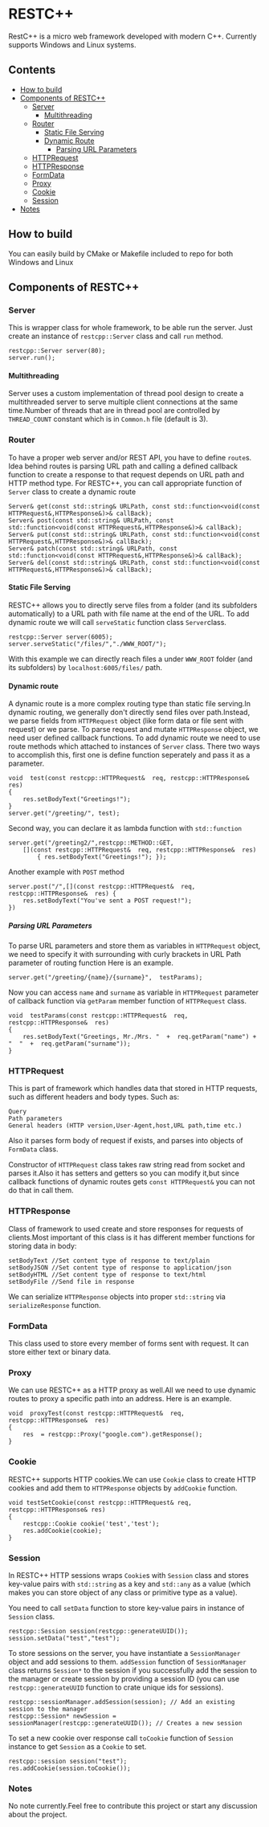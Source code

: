 
# RESTC++
RestC++ is a micro web framework developed with modern C++. Currently supports Windows and Linux systems.
## Contents
- [How to build](#how-to-build)
- [Components of RESTC++](#components-of-restc)
  - [Server](#server)
	  - [Multithreading](#multithreading)
  - [Router](#router)
	  - [Static File Serving](#static-file-serving)
	  - [Dynamic Route](#dynamic-route)
		  - [Parsing URL Parameters](#parsing-url-parameters)
  - [HTTPRequest](#httprequest)
  - [HTTPResponse](#httpresponse)
  - [FormData](#formdata)
  - [Proxy](#proxy)
  - [Cookie](#cookie)
  - [Session](#session)
- [Notes](#notes)
## How to build
You can easily build by CMake or Makefile included to repo for both Windows and Linux
## Components of RESTC++
### Server
This is wrapper class for whole framework, to be able run the server.
Just create an instance of `restcpp::Server` class and call `run` method.
```
restcpp::Server server(80);
server.run();
```
#### Multithreading
Server uses a custom implementation of thread pool design to create a multithreaded server to serve multiple client connections at the same time.Number of threads that are in thread pool are controlled by `THREAD_COUNT` constant which is in `Common.h` file (default is 3).
### Router
To have a proper web server and/or REST API, you have to define `route`s.
Idea behind routes is parsing URL path and calling a defined callback function to create a response to that request depends on URL path and HTTP method type.
For RESTC++, you can call appropriate function of `Server` class to create a dynamic route

```
Server& get(const std::string& URLPath, const std::function<void(const HTTPRequest&,HTTPResponse&)>& callBack);
Server& post(const std::string& URLPath, const std::function<void(const HTTPRequest&,HTTPResponse&)>& callBack);
Server& put(const std::string& URLPath, const std::function<void(const HTTPRequest&,HTTPResponse&)>& callBack);
Server& patch(const std::string& URLPath, const std::function<void(const HTTPRequest&,HTTPResponse&)>& callBack);
Server& del(const std::string& URLPath, const std::function<void(const HTTPRequest&,HTTPResponse&)>& callBack);
```
#### Static File Serving
RESTC++ allows you to  directly serve files from a folder (and its subfolders automatically) to a URL path with file name  at the end of the URL.
To add dynamic route we will call `serveStatic` function class `Server`class.
```
restcpp::Server server(6005);
server.serveStatic("/files/","./WWW_ROOT/");
```
With this example we can directly reach files a under `WWW_ROOT` folder (and its subfolders) by `localhost:6005/files/` path.
#### Dynamic route
A dynamic route is a more complex routing type than static file serving.In dynamic routing, we generally don't directly send files over path.Instead, we parse fields from `HTTPRequest` object (like form data or file sent with request) or we parse.
To parse request and mutate `HTTPResponse` object, we need user defined callback functions.
To add dynamic route we need to use  route methods which attached to instances of `Server` class.
There two ways to accomplish this, first one is define function seperately and pass it as a parameter.
```
void  test(const restcpp::HTTPRequest&  req, restcpp::HTTPResponse&  res)
{
	res.setBodyText("Greetings!");
}
server.get("/greeting/", test);
```
Second way, you can declare it as lambda function with `std::function`
```
server.get("/greeting2/",restcpp::METHOD::GET, 
	[](const restcpp::HTTPRequest&  req, restcpp::HTTPResponse&  res) 
		{ res.setBodyText("Greetings!"); });
```
Another example with `POST` method
```
server.post("/",[](const restcpp::HTTPRequest&  req, restcpp::HTTPResponse&  res) {
	res.setBodyText("You've sent a POST request!");
})
```
##### Parsing URL Parameters
To parse URL parameters and store them as variables in `HTTPRequest` object, we need to specify it with surrounding with curly brackets in URL Path parameter of routing function
Here is an example.
```
server.get("/greeting/{name}/{surname}",  testParams);
```
Now you can access `name` and `surname` as variable in `HTTPRequest` parameter of callback function via `getParam` member function of `HTTPRequest` class.
```
void  testParams(const restcpp::HTTPRequest&  req, restcpp::HTTPResponse&  res)
{
	res.setBodyText("Greetings, Mr./Mrs. "  +  req.getParam("name") +  "  "  +  req.getParam("surname"));
}
```
### HTTPRequest
This is part of framework which handles data that stored in HTTP requests, such as different headers and body types.
Such as:
```
Query
Path parameters
General headers (HTTP version,User-Agent,host,URL path,time etc.)
```
Also it parses form body of request if exists, and parses into objects of `FormData` class.

Constructor of `HTTPRequest` class takes raw string read from socket and parses it.Also it has setters and getters so you can modify it,but since callback functions of dynamic routes gets `const HTTPRequest&` you can not do that in call them.
### HTTPResponse 
Class of framework to used create and store responses for requests of clients.Most important of this class is it has different member functions for storing data in body:
```
setBodyText //Set content type of response to text/plain
setBodyJSON //Set content type of response to application/json
setBodyHTML //Set content type of response to text/html
setBodyFile //Send file in response
```
We can serialize `HTTPResponse` objects into proper `std::string` via `serializeResponse` function.
### FormData
This class used to store every member of forms sent with request.
It can store either text or binary data.
### Proxy
We can use RESTC++ as a HTTP proxy as well.All we need to use dynamic routes to proxy a specific path into an address.
Here is an example.
```
void  proxyTest(const restcpp::HTTPRequest&  req, restcpp::HTTPResponse&  res)
{
	res  = restcpp::Proxy("google.com").getResponse();
}
```
### Cookie
RESTC++ supports HTTP cookies.We can use `Cookie` class to create HTTP cookies and add them to `HTTPResponse` objects by `addCookie` function.
```
void testSetCookie(const restcpp::HTTPRequest& req, restcpp::HTTPResponse& res)
{
	restcpp::Cookie cookie('test','test');
	res.addCookie(cookie);
}
```
### Session
In RESTC++ HTTP sessions wraps `Cookie`s with `Session` class and stores key-value pairs with `std::string` as a key and `std::any` as a value (which makes you can store object of any class or primitive type as a value).

You need to call `setData` function to store key-value pairs in instance of `Session` class.

```
restcpp::Session session(restcpp::generateUUID());
session.setData("test","test");
```


To store sessions on the server, you have instantiate a `SessionManager` object and add sessions to them. `addSession` function of `SessionManager` class returns `Session*` to the session if you successfully add the session to the manager or create session by providing a session ID (you can use `restcpp::generateUUID` function to crate unique ids for sessions).
```
restcpp::sessionManager.addSession(session); // Add an existing session to the manager
restcpp::Session* newSession = sessionManager(restcpp::generateUUID()); // Creates a new session
```

To set a new cookie over response call `toCookie` function of `Session` instance to get `Session` as a `Cookie` to set.
```
restcpp::session session("test");
res.addCookie(session.toCookie());
```

### Notes
No note currently.Feel free to contribute this project or start any discussion about the project.